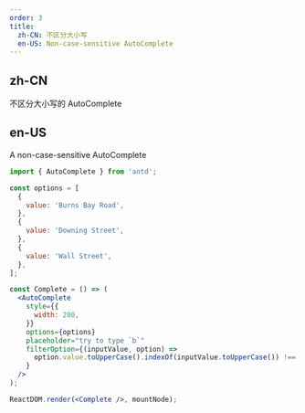 ```yaml
---
order: 3
title:
  zh-CN: 不区分大小写
  en-US: Non-case-sensitive AutoComplete
---
```


## zh-CN

不区分大小写的 AutoComplete

## en-US

A non-case-sensitive AutoComplete

```jsx
import { AutoComplete } from 'antd';

const options = [
  {
    value: 'Burns Bay Road',
  },
  {
    value: 'Downing Street',
  },
  {
    value: 'Wall Street',
  },
];

const Complete = () => (
  <AutoComplete
    style={{
      width: 200,
    }}
    options={options}
    placeholder="try to type `b`"
    filterOption={(inputValue, option) =>
      option.value.toUpperCase().indexOf(inputValue.toUpperCase()) !== -1
    }
  />
);

ReactDOM.render(<Complete />, mountNode);
```
 